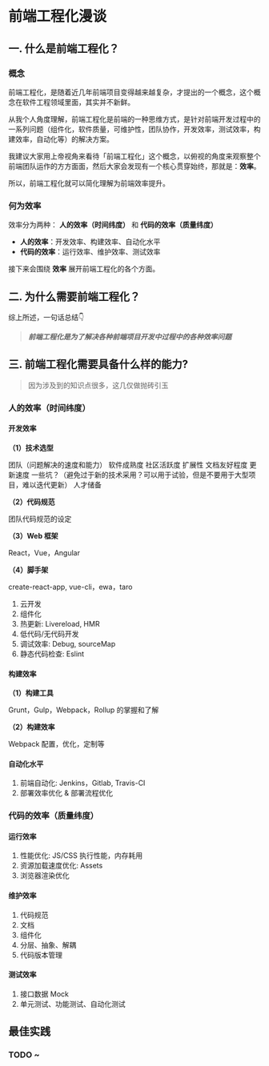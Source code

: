 # 前端工程化漫谈

## 一. 什么是前端工程化？

### 概念

前端工程化，是随着近几年前端项目变得越来越复杂，才提出的一个概念，这个概念在软件工程领域里面，其实并不新鲜。

从我个人角度理解，前端工程化是前端的一种思维方式，是针对前端开发过程中的一系列问题（组件化，软件质量，可维护性，团队协作，开发效率，测试效率，构建效率，自动化等）的解决方案。

我建议大家用上帝视角来看待「前端工程化」这个概念，以俯视的角度来观察整个前端团队运作的方方面面，然后大家会发现有一个核心贯穿始终，那就是：**效率**。

所以，前端工程化就可以简化理解为前端效率提升。

### 何为效率

效率分为两种： **人的效率（时间纬度）** 和 **代码的效率（质量纬度）**

+ **人的效率**：开发效率、构建效率、自动化水平
+ **代码的效率**：运行效率、维护效率、测试效率

接下来会围绕 **效率** 展开前端工程化的各个方面。

## 二. 为什么需要前端工程化？

综上所述，一句话总结👇

> ***前端工程化是为了解决各种前端项目开发中过程中的各种效率问题***

## 三. 前端工程化需要具备什么样的能力?

> 因为涉及到的知识点很多，这几仅做抛砖引玉

### 人的效率（时间纬度）

#### 开发效率

**（1）技术选型**

团队（问题解决的速度和能力）
软件成熟度
社区活跃度
扩展性
文档友好程度
更新速度
一些坑？（避免过于新的技术采用？可以用于试验，但是不要用于大型项目，难以迭代更新）
人才储备

**（2）代码规范**

团队代码规范的设定

**（3）Web 框架**

React，Vue，Angular

**（4）脚手架**

create-react-app, vue-cli，ewa，taro

1. 云开发
2. 组件化
3. 热更新: Livereload, HMR
4. 低代码/无代码开发
5. 调试效率: Debug, sourceMap
6. 静态代码检查: Eslint

#### 构建效率

**（1）构建工具**

Grunt，Gulp，Webpack，Rollup 的掌握和了解

**（2）构建效率**

Webpack 配置，优化，定制等

#### 自动化水平

1. 前端自动化: Jenkins，Gitlab, Travis-CI
2. 部署效率优化 & 部署流程优化

### 代码的效率（质量纬度）

#### 运行效率

1. 性能优化: JS/CSS 执行性能，内存耗用
2. 资源加载速度优化: Assets
3. 浏览器渲染优化

#### 维护效率

1. 代码规范
2. 文档
3. 组件化
4. 分层、抽象、解耦
5. 代码版本管理

#### 测试效率

1. 接口数据 Mock
2. 单元测试、功能测试、自动化测试

## 最佳实践

### TODO ~